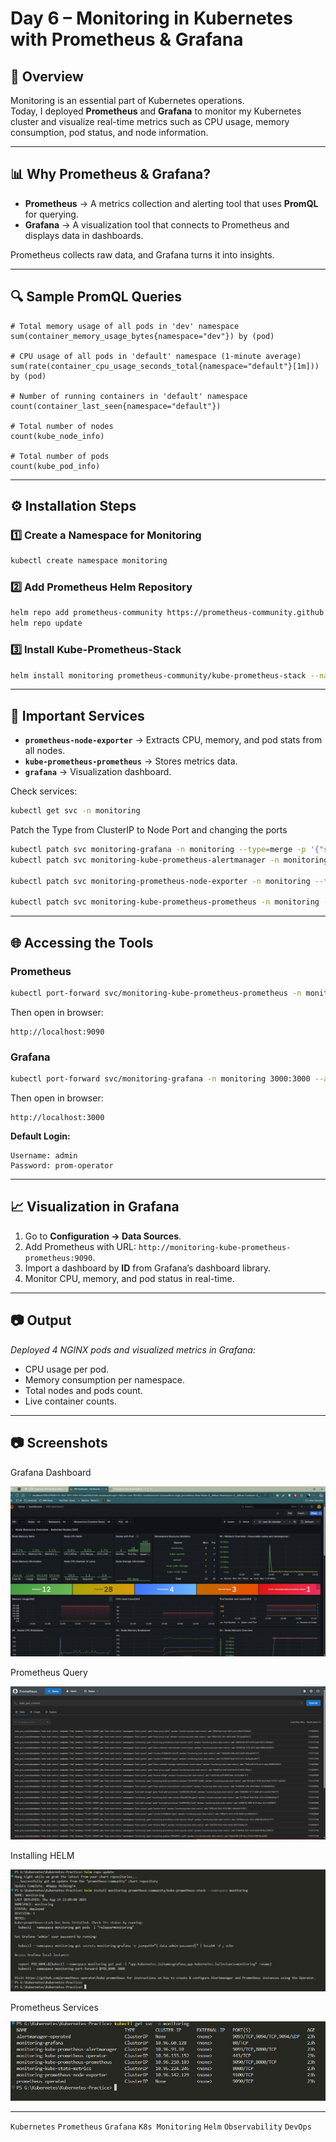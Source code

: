 
# Day 6 – Monitoring in Kubernetes with Prometheus & Grafana

## 📌 Overview
Monitoring is an essential part of Kubernetes operations.  
Today, I deployed **Prometheus** and **Grafana** to monitor my Kubernetes cluster and visualize real-time metrics such as CPU usage, memory consumption, pod status, and node information.

---

## 📊 Why Prometheus & Grafana?
- **Prometheus** → A metrics collection and alerting tool that uses **PromQL** for querying.
- **Grafana** → A visualization tool that connects to Prometheus and displays data in dashboards.

Prometheus collects raw data, and Grafana turns it into insights.

---

## 🔍 Sample PromQL Queries

```promql
# Total memory usage of all pods in 'dev' namespace
sum(container_memory_usage_bytes{namespace="dev"}) by (pod)

# CPU usage of all pods in 'default' namespace (1-minute average)
sum(rate(container_cpu_usage_seconds_total{namespace="default"}[1m])) by (pod)

# Number of running containers in 'default' namespace
count(container_last_seen{namespace="default"})

# Total number of nodes
count(kube_node_info)

# Total number of pods
count(kube_pod_info)
````

---

## ⚙️ Installation Steps

### 1️⃣ Create a Namespace for Monitoring

```bash
kubectl create namespace monitoring
```

### 2️⃣ Add Prometheus Helm Repository

```bash
helm repo add prometheus-community https://prometheus-community.github.io/helm-charts
helm repo update
```

### 3️⃣ Install Kube-Prometheus-Stack

```bash
helm install monitoring prometheus-community/kube-prometheus-stack --namespace monitoring
```

---

## 📌 Important Services

* **`prometheus-node-exporter`** → Extracts CPU, memory, and pod stats from all nodes.
* **`kube-prometheus-prometheus`** → Stores metrics data.
* **`grafana`** → Visualization dashboard.

Check services:

```bash
kubectl get svc -n monitoring
```

Patch the Type from ClusterIP to Node Port and changing the ports

```bash
kubectl patch svc monitoring-grafana -n monitoring --type=merge -p '{"spec":{"type":"NodePort","ports":[{"port":80,"targetPort":80,"nodePort":31000}]}}'
kubectl patch svc monitoring-kube-prometheus-alertmanager -n monitoring --type=merge -p '{"spec":{"type":"NodePort","ports":[{"name":"main","port":9093,"targetPort":9093,"nodePort":32000},{"name":"web","port":8080,"targetPort":8080,"nodePort":30681}]}}'

kubectl patch svc monitoring-prometheus-node-exporter -n monitoring --type=merge -p '{"spec":{"type":"NodePort","ports":[{"name":"metrics","port":9100,"targetPort":9100,"nodePort":32001}]}}'

kubectl patch svc monitoring-kube-prometheus-prometheus -n monitoring --type=merge -p '{"spec":{"type":"NodePort","ports":[{"name":"http-main","port":9090,"targetPort":9090,"nodePort":30000},{"name":"http-web","port":8080,"targetPort":8080,"nodePort":31782}]}}'
```

---

## 🌐 Accessing the Tools

### **Prometheus**

```bash
kubectl port-forward svc/monitoring-kube-prometheus-prometheus -n monitoring 9090:9090 --address 0.0.0.0
```

Then open in browser:

```
http://localhost:9090
```

### **Grafana**

```bash
kubectl port-forward svc/monitoring-grafana -n monitoring 3000:3000 --address 0.0.0.0
```

Then open in browser:

```
http://localhost:3000
```

**Default Login:**

```
Username: admin
Password: prom-operator
```

---

## 📈 Visualization in Grafana

1. Go to **Configuration → Data Sources**.
2. Add Prometheus with URL: `http://monitoring-kube-prometheus-prometheus:9090`.
3. Import a dashboard by **ID** from Grafana’s dashboard library.
4. Monitor CPU, memory, and pod status in real-time.

---

## 📷 Output

*Deployed 4 NGINX pods and visualized metrics in Grafana:*

* CPU usage per pod.
* Memory consumption per namespace.
* Total nodes and pods count.
* Live container counts.

---
## 📷 Screenshots

Grafana Dashboard

![Grafana Dashboard](./screenshot/Screenshot1.png)

Prometheus Query

![Prometheus Query](./screenshot/Screenshot2.png)

Installing HELM

![helm](./screenshot/Screenshot3.png)

Prometheus Services

![Prometheus Services](./screenshot/Screenshot4.png)

---
`Kubernetes` `Prometheus` `Grafana` `K8s Monitoring` `Helm` `Observability` `DevOps`

